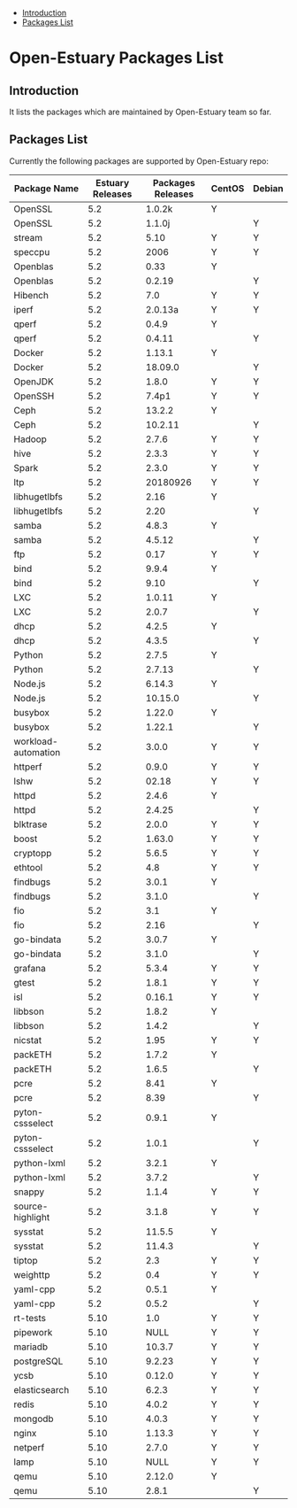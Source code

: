 * [Introduction](#1)
* [Packages List](#2)

# Open-Estuary Packages List
## <a name="1">Introduction</a>  
It lists the packages which are maintained by Open-Estuary team so far.

## <a name="2">Packages List</a> 
Currently the following packages are supported by Open-Estuary repo:

|	Package Name	|	Estuary Releases	|	Packages Releases	|	CentOS	|	Debian	|
|--|--|--|--|--|
|OpenSSL|5.2|1.0.2k|Y||
|OpenSSL|5.2|1.1.0j||Y|
|stream|5.2|5.10|Y|Y|
|speccpu|5.2|2006|Y|Y|
|Openblas|5.2|0.33|Y||
|Openblas|5.2|0.2.19||Y|
|Hibench|5.2|7.0|Y|Y|
|iperf|5.2|2.0.13a|Y|Y|
|qperf|5.2|0.4.9|Y||
|qperf|5.2|0.4.11||Y|
|Docker|5.2|1.13.1|Y||
|Docker|5.2|18.09.0||Y|
|OpenJDK|5.2|1.8.0|Y|Y|
|OpenSSH|5.2|7.4p1|Y|Y|
|Ceph|5.2|13.2.2|Y||
|Ceph|5.2|10.2.11||Y|
|Hadoop|5.2|2.7.6|Y|Y|
|hive|5.2|2.3.3|Y|Y|
|Spark|5.2|2.3.0|Y|Y|
|ltp|5.2|20180926|Y|Y|
|libhugetlbfs|5.2|2.16|Y||
|libhugetlbfs|5.2|2.20||Y|
|samba|5.2|4.8.3|Y||
|samba|5.2|4.5.12||Y|
|ftp|5.2|0.17|Y|Y|
|bind|5.2|9.9.4|Y||
|bind|5.2|9.10||Y|
|LXC|5.2|1.0.11|Y||
|LXC|5.2|2.0.7||Y|
|dhcp|5.2|4.2.5|Y||
|dhcp|5.2|4.3.5||Y|
|Python|5.2|2.7.5|Y||
|Python|5.2|2.7.13||Y|
|Node.js|5.2|6.14.3|Y||
|Node.js|5.2|10.15.0||Y|
|busybox|5.2|1.22.0|Y||
|busybox|5.2|1.22.1||Y|
|workload-automation|5.2|3.0.0|Y|Y|
|httperf|5.2|0.9.0|Y|Y|
|lshw|5.2|02.18|Y|Y|
|httpd|5.2|2.4.6|Y||
|httpd|5.2|2.4.25||Y|
|blktrase|5.2|2.0.0|Y|Y|
|boost|5.2|1.63.0|Y|Y|
|cryptopp|5.2|5.6.5|Y|Y|
|ethtool|5.2|4.8|Y|Y|
|findbugs|5.2|3.0.1|Y||
|findbugs|5.2|3.1.0||Y|
|fio|5.2|3.1|Y||
|fio|5.2|2.16||Y|
|go-bindata|5.2|3.0.7|Y||
|go-bindata|5.2|3.1.0||Y|
|grafana|5.2|5.3.4|Y|Y|
|gtest|5.2|1.8.1|Y|Y|
|isl|5.2|0.16.1|Y|Y|
|libbson|5.2|1.8.2|Y||
|libbson|5.2|1.4.2||Y|
|nicstat|5.2|1.95|Y|Y|
|packETH|5.2|1.7.2|Y||
|packETH|5.2|1.6.5||Y|
|pcre|5.2|8.41|Y||
|pcre|5.2|8.39||Y|
|pyton-cssselect|5.2|0.9.1|Y||
|pyton-cssselect|5.2|1.0.1||Y|
|python-lxml|5.2|3.2.1|Y||
|python-lxml|5.2|3.7.2||Y|
|snappy|5.2|1.1.4|Y|Y|
|source-highlight|5.2|3.1.8|Y|Y|
|sysstat|5.2|11.5.5|Y||
|sysstat|5.2|11.4.3||Y|
|tiptop|5.2|2.3|Y|Y|
|weighttp|5.2|0.4|Y|Y|
|yaml-cpp|5.2|0.5.1|Y||
|yaml-cpp|5.2|0.5.2||Y|
|rt-tests|5.10|1.0|Y|Y|
|pipework|5.10|NULL|Y|Y|
|mariadb|5.10|10.3.7|Y|Y|
|postgreSQL|5.10|9.2.23|Y|Y|
|ycsb|5.10|0.12.0|Y|Y|
|elasticsearch|5.10|6.2.3|Y|Y|
|redis|5.10|4.0.2|Y|Y|
|mongodb|5.10|4.0.3|Y|Y|
|nginx|5.10|1.13.3|Y|Y|
|netperf|5.10|2.7.0|Y|Y|
|lamp|5.10|NULL|Y|Y|
|qemu|5.10|2.12.0|Y||
|qemu|5.10|2.8.1||Y|
